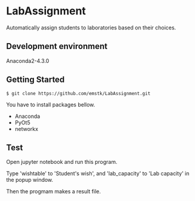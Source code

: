 # LabAssignment
Automatically assign students to laboratories based on their choices.

## Development environment

Anaconda2-4.3.0

## Getting Started

```
$ git clone https://github.com/emstk/LabAssignment.git
```

You have to install packages bellow.

- Anaconda
- PyOt5
- networkx

## Test

Open jupyter notebook and run this program.

Type 'wishtable' to 'Student's wish', and 'lab_capacity' to 'Lab capacity' in the popup window.

Then the progmam makes a result file.
